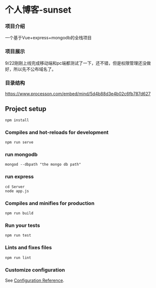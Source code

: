 # 个人博客-sunset

### 项目介绍
一个基于Vue+express+mongodb的全栈项目

### 项目展示
9/22刚刚上线完成移动端和pc端都测试了一下，还不错，但是权限管理还没做好，所以先不公布域名了。


### 目录结构
https://www.processon.com/embed/mind/5d4b88d3e4b02c6fb787d627


## Project setup
```
npm install
```

### Compiles and hot-reloads for development
```
npm run serve
```

### run mongodb
```
mongod --dbpath "the mongo db path"
```

### run express
 ```
 cd Server
 node app.js
 ```

### Compiles and minifies for production
```
npm run build
```

### Run your tests
```
npm run test
```

### Lints and fixes files
```
npm run lint
```

### Customize configuration
See [Configuration Reference](https://cli.vuejs.org/config/).
